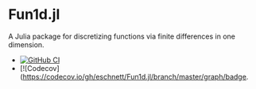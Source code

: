 # Fun1d.jl

A Julia package for discretizing functions via finite differences in
one dimension.
* [![GitHub
  CI](https://github.com/eschnett/Fun1d.jl/workflows/CI/badge.svg)](https://github.com/eschnett/Fun1d.jl/actions)
* [![Codecov](https://codecov.io/gh/eschnett/Fun1d.jl/branch/master/graph/badge.
